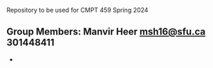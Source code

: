 Repository to be used for CMPT 459 Spring 2024

Group Members:
Manvir Heer
	msh16@sfu.ca
	301448411
- 
-


